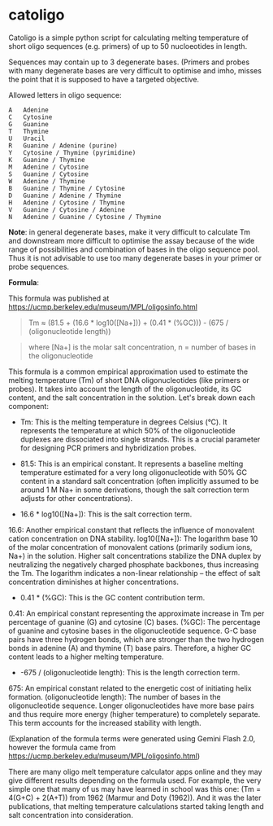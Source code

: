 # catoligo

Catoligo is a simple python script for calculating melting temperature of short oligo sequences (e.g. primers) of up to 50 nucloeotides in length.

Sequences may contain up to 3 degenerate bases. (Primers and probes with many degenerate bases are very difficult to optimise and imho, misses the point that it is supposed to have a targeted objective. 

Allowed letters in oligo sequence:

```
A	Adenine 
C	Cytosine
G	Guanine
T	Thymine
U	Uracil
R	Guanine / Adenine (purine)
Y	Cytosine / Thymine (pyrimidine)
K	Guanine / Thymine
M	Adenine / Cytosine
S	Guanine / Cytosine
W	Adenine / Thymine
B	Guanine / Thymine / Cytosine
D	Guanine / Adenine / Thymine
H	Adenine / Cytosine / Thymine
V	Guanine / Cytosine / Adenine
N	Adenine / Guanine / Cytosine / Thymine

```

**Note**: in general degenerate bases, make it very difficult to calculate Tm and downstream more difficult to optimise the assay because of the wide range of possibilities and combination of bases in the oligo sequence pool. Thus it is not advisable to use too many degenerate bases in your primer or probe sequences.

**Formula**:

This formula was published at https://ucmp.berkeley.edu/museum/MPL/oligosinfo.html

> Tm ≈ (81.5 + (16.6 * log10([Na+])) + (0.41 * (%GC))) - (675 / (oligonucleotide length))

> where [Na+] is the molar salt concentration, n = number of bases in the oligonucleotide

This formula is a common empirical approximation used to estimate the melting temperature (Tm) of short DNA oligonucleotides (like primers or probes). It takes into account the length of the oligonucleotide, its GC content, and the salt concentration in the solution. Let's break down each component:

* Tm: This is the melting temperature in degrees Celsius (°C). It represents the temperature at which 50% of the oligonucleotide duplexes are dissociated into single strands. This is a crucial parameter for designing PCR primers and hybridization probes.

* 81.5: This is an empirical constant. It represents a baseline melting temperature estimated for a very long oligonucleotide with 50% GC content in a standard salt concentration (often implicitly assumed to be around 1 M Na+ in some derivations, though the salt correction term adjusts for other concentrations).

* 16.6 * log10([Na+]): This is the salt correction term.

16.6: Another empirical constant that reflects the influence of monovalent cation concentration on DNA stability.
log10([Na+]): The logarithm base 10 of the molar concentration of monovalent cations (primarily sodium ions, Na+) in the solution. Higher salt concentrations stabilize the DNA duplex by neutralizing the negatively charged phosphate backbones, thus increasing the Tm. The logarithm indicates a non-linear relationship – the effect of salt concentration diminishes at higher concentrations.

* 0.41 * (%GC): This is the GC content contribution term.

0.41: An empirical constant representing the approximate increase in Tm per percentage of guanine (G) and cytosine (C) bases.
(%GC): The percentage of guanine and cytosine bases in the oligonucleotide sequence. G-C base pairs have three hydrogen bonds, which are stronger than the two hydrogen bonds in adenine (A) and thymine (T) base pairs. Therefore, a higher GC content leads to a higher melting temperature.

* -675 / (oligonucleotide length): This is the length correction term.

675: An empirical constant related to the energetic cost of initiating helix formation.
(oligonucleotide length): The number of bases in the oligonucleotide sequence. Longer oligonucleotides have more base pairs and thus require more energy (higher temperature) to completely separate. This term accounts for the increased stability with length.

(Explanation of the formula terms were generated using Gemini Flash 2.0, however the formula came from https://ucmp.berkeley.edu/museum/MPL/oligosinfo.html)

There are many oligo melt temperature calculator apps online and they may give different results depending on the formula used. For example, the very simple one that many of us may have learned in school was this one: (Tm = 4(G+C) + 2(A+T)) from 1962 (Marmur and Doty (1962)). And it was the later publications, that melting temperature calculations started taking length and salt concentration into consideration. 

